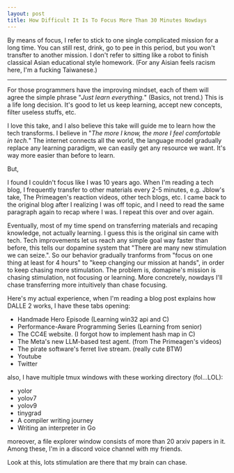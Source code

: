 ```yaml
---
layout: post
title: How Difficult It Is To Focus More Than 30 Minutes Nowdays
---
```


By means of focus, I refer to stick to one single complicated mission for a
long time. You can still rest, drink, go to pee in this period, but you won't
transfter to another mission. I don't refer to sitting like a robot to finish
classical Asian educational style homework. (For any Aisian feels racism here,
I'm a fucking Taiwanese.)

---

For those programmers have the improving mindset, each of them will agree the
simple phrase "*Just learn everything.*" (Basics, not trend.) This is a life long
decision. It's good to let us keep learning, accept new concepts, filter useless
stuffs, etc.

I love this take, and I also believe this take will guide me to learn how the
tech transforms. I believe in "*The more I know, the more I feel comfortable
in tech.*" The internet connects all the world, the language model gradually
replace any learning paradigm, we can easily get any resource we want. It's way
more easier than before to learn.

But,

I found I couldn't focus like I was 10 years ago. When I'm reading a tech
blog, I frequently transfer to other materials every 2-5 minutes, e.g. Jblow's
take, The Primeagen's reaction videos, other tech blogs, etc. I came back to
the original blog after I realizing I was off topic, and I need to read the
same paragraph again to recap where I was. I repeat this over and over again.

Eventually, most of my time spend on transferring materials and recaping
knowledge, not actually learning. I guess this is the original sin came with
tech. Tech improvements let us reach any simple goal way faster than before,
this tells our dopamine system that "There are many new stimulation we can
seize.". So our behavior gradually tranforms from "focus on one thing at least
for 4 hours" to "keep changing our mission at hands", in order to keep chasing
more stimulation. The problem is, domapine's mission is chasing
stimulation, not focusing or learning. More concretely, nowdays I'll chase
transferring more intuitively than chase focusing.

Here's my actual experience, when I'm reading a blog post explains how DALLE 2
works, I have these tabs opening:

+ Handmade Hero Episode (Learning win32 api and C)
+ Performance-Aware Programming Series (Learning from senior)
+ The CC4E website. (I forgot how to implement hash map in C)
+ The Meta's new LLM-based test agent. (from The Primeagen's videos)
+ The pirate software's ferret live stream. (really cute BTW)
+ Youtube
+ Twitter

also, I have multiple tmux windows with these working directory (fol...LOL):

+ yolor
+ yolov7
+ yolov9
+ tinygrad
+ A compiler writing journey
+ Writing an interpreter in Go

moreover, a file explorer window consists of more than 20 arxiv papers in it.
Among these, I'm in a discord voice channel with my friends.

Look at this, lots stimulation are there that my brain can chase.

